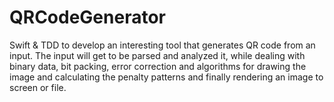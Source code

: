 # QRCodeGenerator 


Swift &amp; TDD to develop an interesting tool that generates QR code from an input. The input will get to be parsed and analyzed it, while dealing with binary data, bit packing, error correction and algorithms for drawing the image and calculating the penalty patterns and finally rendering an image to screen or file.
